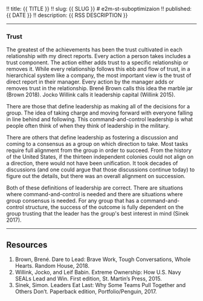 !! title: {{ TITLE }}
!! slug: {{ SLUG }}  # e2m-st-suboptimizaion
!! published: {{ DATE }}
!! description: {{ RSS DESCRIPTION }}

---

### Trust

The greatest of the achievements has been the trust cultivated in each relationship with my direct
reports. Every action a person takes includes a trust component. The action either adds trust to a
specific relationship or removes it. While every relationship follows this ebb and flow of trust, in
a hierarchical system like a company, the most important view is the trust of direct report in their
manager. Every action by the manager adds or removes trust in the relationship. Brené Brown calls
this idea the marble jar (Brown 2018). Jocko Willink calls it leadership capital (Willink 2015).

There are those that define leadership as making all of the decisions for a group. The idea of
taking charge and moving forward with everyone falling in line behind and following. This
command-and-control leadership is what people often think of when they think of leadership in the
military.

There are others that define leadership as fostering a discussion and coming to a consensus as a
group on which direction to take. Most tasks require full alignment from the group in order to
succeed. From the history of the United States, if the thirteen independent colonies could not align
on a direction, there would not have been unification. It took decades of discussions (and one could
argue that those discussions continue today) to figure out the details, but there was an overall
alignment on succession.

Both of these definitions of leadership are correct. There are situations where command-and-control
is needed and there are situations where group consensus is needed. For any group that has a
command-and-control structure, the success of the outcome is fully dependent on the group trusting
that the leader has the group's best interest in mind (Sinek 2017). 


---

## Resources

1. Brown, Brené. Dare to Lead: Brave Work, Tough Conversations, Whole Hearts. Random House, 2018.
2. Willink, Jocko, and Leif Babin. Extreme Ownership: How U.S. Navy SEALs Lead and Win. First edition, St. Martin’s Press, 2015.
3. Sinek, Simon. Leaders Eat Last: Why Some Teams Pull Together and Others Don’t. Paperback edition, Portfolio/Penguin, 2017.
